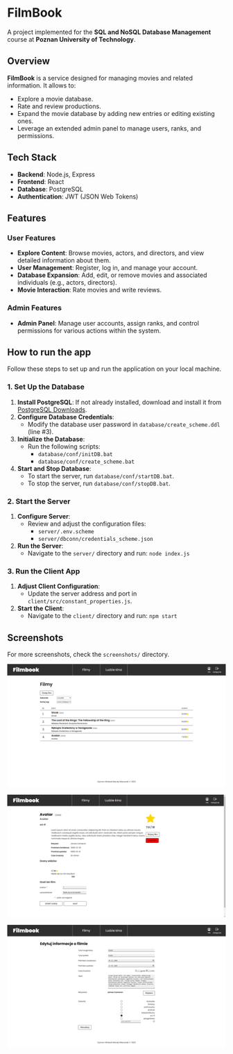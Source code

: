 # FilmBook

A project implemented for the **SQL and NoSQL Database Management** course at **Poznan University of Technology**.

## Overview

**FilmBook** is a service designed for managing movies and related information. It allows to:

- Explore a movie database.
- Rate and review productions.
- Expand the movie database by adding new entries or editing existing ones.
- Leverage an extended admin panel to manage users, ranks, and permissions.

## Tech Stack

- **Backend**: Node.js, Express
- **Frontend**: React
- **Database**: PostgreSQL
- **Authentication**: JWT (JSON Web Tokens)

## Features

### User Features
- **Explore Content**: Browse movies, actors, and directors, and view detailed information about them.
- **User Management**: Register, log in, and manage your account.
- **Database Expansion**: Add, edit, or remove movies and associated individuals (e.g., actors, directors).
- **Movie Interaction**: Rate movies and write reviews.

### Admin Features
- **Admin Panel**: Manage user accounts, assign ranks, and control permissions for various actions within the system.

## How to run the app

Follow these steps to set up and run the application on your local machine.

### 1. Set Up the Database

1. **Install PostgreSQL**: If not already installed, download and install it from [PostgreSQL Downloads](https://www.postgresql.org/download/).
2. **Configure Database Credentials**:
   - Modify the database user password in `database/create_scheme.ddl` (line #3).
3. **Initialize the Database**:
   - Run the following scripts:
     - `database/conf/initDB.bat`
     - `database/conf/create_scheme.bat`
4. **Start and Stop Database**:
   - To start the server, run `database/conf/startDB.bat`.
   - To stop the server, run `database/conf/stopDB.bat`.

### 2. Start the Server

1. **Configure Server**:
   - Review and adjust the configuration files:
     - `server/.env.scheme`
     - `server/dbconn/credentials_scheme.json`
2. **Run the Server**:
   - Navigate to the `server/` directory and run:
        ```node index.js```

### 3. Run the Client App

1. **Adjust Client Configuration**:
   - Update the server address and port in `client/src/constant_properties.js`.
2. **Start the Client**:
   - Navigate to the `client/` directory and run:
     ```npm start```

## Screenshots

For more screenshots, check the `screenshots/` directory.

![Movies List](screenshots/2_movies_list.png)

![Movie Details](screenshots/3_movies_details.png)

![Edit details](screenshots/4_edit_movie.png)
